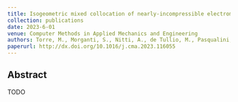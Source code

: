 ```yaml
---
title: Isogeometric mixed collocation of nearly-incompressible electromechanics in finite deformations for cardiac muscle simulations
collection: publications
date: 2023-6-01
venue: Computer Methods in Applied Mechanics and Engineering
authors: Torre, M., Morganti, S., Nitti, A., de Tullio, M., Pasqualini, F., Reali, A.
paperurl: http://dx.doi.org/10.1016/j.cma.2023.116055
---
```

<h2> Abstract </h2>
TODO
<p align= "justify">
